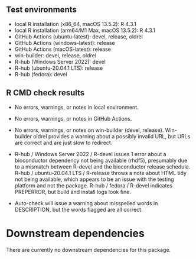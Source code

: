 ## Test environments
* local R installation (x86_64, macOS 13.5.2): R 4.3.1
* local R installation (arm64/M1 Max, macOS 13.5.2): R 4.3.1
* GitHub Actions (ubuntu-latest): devel, release, oldrel
* GitHub Actions (windows-latest): release
* GitHub Actions (macOS-latest): release
* win-builder: devel, release, oldrel
* R-hub (Windows Server 2022): devel
* R-hub (ubuntu-20.04.1 LTS): release
* R-hub (fedora): devel

## R CMD check results

* No errors, warnings, or notes in local environment.

* No errors, warnings, or notes in GitHub Actions.

* No errors, warnings, or notes on win-builder (devel, release). Win-builder oldrel
provides a warning about a possibly invalid URL, but URLs are correct and are 
just slow to redirect.

* R-hub / Windows Server 2022 / R-devel issues 1 error about a bioconductor
dependency not being available (rhdf5), presumably due to a mismatch between R-devel
and the bioconductor release schedule. R-hub / ubuntu-20.04.1 LTS / R-release
throws a note about HTML tidy not being available, which appears to be an issue
with the testing platform and not the package. R-hub / fedora / R-devel indicates
PREPERROR, but build and install logs look fine.

* Auto-check will issue a warning about misspelled words in DESCRIPTION, 
but the words flagged are all correct.

# Downstream dependencies

There are currently no downstream dependencies for this package.